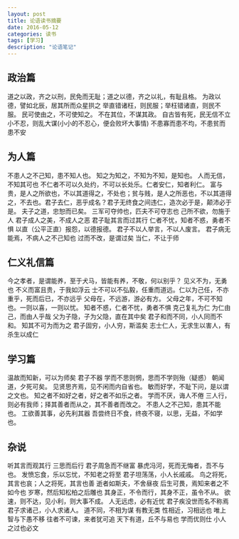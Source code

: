 ```yaml
---
layout: post
title: 论语读书摘要
date: 2016-05-12
categories: 读书
tags: [学习]
description: "论语笔记"
---
```


## 政治篇

道之以政，齐之以刑，民免而无耻；道之以德，齐之以礼，有耻且格。
为政以德，譬如北辰，居其所而众星拱之
举直错诸枉，则民服；举枉错诸直，则民不服。
民可使由之，不可使知之。
不在其位，不谋其政。
自古皆有死，民无信不立
小不忍，则乱大谋(小小的不忍心，便会败坏大事情)
不患寡而患不均，不患贫而患不安

## 为人篇

不患人之不己知，患不知人也。
知之为知之，不知为不知，是知也。
人而无信，不知其可也
不仁者不可以久处约，不可以长处乐。仁者安仁，知者利仁。
富与贵，是人之所欲也，不以其道得之，不处也；贫与贱，是人之所恶也，不以其道得之，不去也。君子去仁，恶乎成名？君子无终食之间违仁，造次必于是，颠沛必于是。
夫子之道，忠恕而已矣。
三军可夺帅也，匹夫不可夺志也
己所不欲，勿施于人
君子成人之美，不成人之恶
君子耻其言而过其行
仁者不忧，知者不惑，勇者不惧
以直（公平正直）报怨，以德报德。
君子不以人举言，不以人废言。
君子病无能焉，不病人之不己知也
过而不改，是谓过矣
当仁，不让于师

## 仁义礼信篇
今之孝者，是谓能养，至于犬马，皆能有养，不敬，何以别乎？
见义不为，无勇也
不义而富且贵，于我如浮云
士不可以不弘毅，任重而道远。仁以为己任，不亦重乎，死而后已，不亦远乎
父母在，不远游，游必有方。
父母之年，不可不知也。一则以喜，一则以忧。
知者不惑，仁者不忧，勇者不惧
克己复礼为仁
为仁由己，而由人乎哉
父为子隐，子为父隐，直在其中矣
君子和而不同，小人同而不和。
知其不可为而为之
君子固穷，小人穷，斯滥矣
志士仁人，无求生以害人，有杀生以成仁

## 学习篇
温故而知新，可以为师矣
君子不器
学而不思则惘，思而不学则殆（疑惑）
朝闻道，夕死可矣。
见贤思齐焉，见不闲而内自省也。
敏而好学，不耻下问，是以谓之文也。
知之者不如好之者，好之者不如乐之者。
学而不厌，诲人不倦
三人行，则必有我师；择其善者而从之，其不善者而改之。
不患人之不己知，患其不能也。
工欲善其事，必先利其器
吾尝终日不食，终夜不寝，以思，无益，不如学也。

## 杂说

听其言而观其行
三思而后行
君子周急而不继富
暴虎冯河，死而无悔者，吾不与也。
发愤忘食，乐以忘忧，不知老之将至
君子坦荡荡，小人长戚戚。
鸟之将死，其言也哀；人之将死，其言也善
逝者如斯夫，不舍昼夜
后生可畏，焉知来者之不如今也
岁寒，然后知松柏之后雕也
其身正，不令而行，其身不正，虽令不从。
欲速，则不达，见小利，则大事不成。
人无远虑，必有近忧
君子疾没世而名不称焉
君子求诸己，小人求诸人。
道不同，不相为谋
有教无类
性相近，习相远也
唯上智与下愚不移
往者不可谏，来者犹可追
天下有道，丘不与易也
学而优则仕
小人之过也必文

